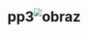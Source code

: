# pp3![obraz](https://user-images.githubusercontent.com/54420112/194398088-c37f389c-4e6e-4176-8012-3529229777df.png)
